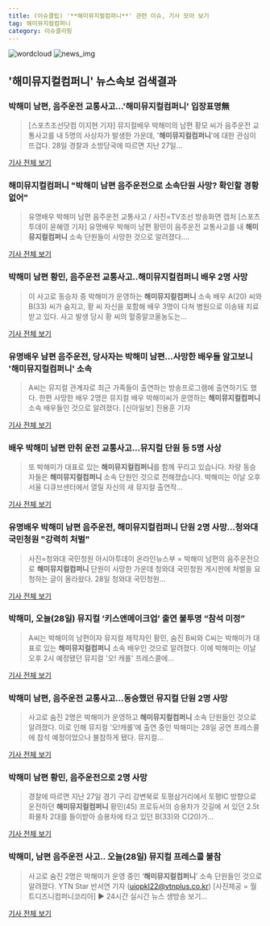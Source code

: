 ```yaml
---
title: (이슈클립) '**해미뮤지컬컴퍼니**' 관련 이슈, 기사 모아 보기
tag: 해미뮤지컬컴퍼니
category: 이슈클리핑
---
```

![wordcloud](https://s3.ap-northeast-2.amazonaws.com/lyrics101-wordcloud/2018-08-28-1535423316.png)
![news_img](https://user-images.githubusercontent.com/42597476/44507050-1206f400-a6e4-11e8-8d98-7ffbfebb353f.png)
## **'**해미뮤지컬컴퍼니**'** 뉴스속보 검색결과
### 박해미 남편, 음주운전 교통사고…'**해미뮤지컬컴퍼니**' 입장표명無

>[스포츠조선닷컴 이지현 기자] 뮤지컬배우 박해미의 남편 황모 씨가 음주운전 교통사고를 내 5명의 사상자가 발생한 가운데, '**해미뮤지컬컴퍼니**'에 대한 관심이 뜨겁다. 28일 경찰과 소방당국에 따르면 지난 27일...

<a href="http://sports.chosun.com/news/ntype.htm?id=201808290100257830019663&servicedate=20180828" target="_blank">기사 전체 보기</a>

### **해미뮤지컬컴퍼니** "박해미 남편 음주운전으로 소속단원 사망? 확인할 경황 없어"

>유명배우 박해미 남편 음주운전 교통사고 / 사진=TV조선 방송화면 캡처 [스포츠투데이 윤혜영 기자] 유명배우 박해미 남편 황민이 음주운전 교통사고를 내 **해미뮤지컬컴퍼니** 소속 단원들이 사망한 것으로 알려졌다....

<a href="http://stoo.asiae.co.kr/news/naver_view.htm?idxno=2018082810504590230" target="_blank">기사 전체 보기</a>

### 박해미 남편 황민, 음주운전 교통사고..**해미뮤지컬컴퍼니** 배우 2명 사망

>이 사고로 동승자 중 박해미가 운영하는 **해미뮤지컬컴퍼니** 소속 배우 A(20) 씨와 B(33) 씨가 숨지고, 황 씨 자신을 포함해 배우 3명이 다쳐 병원으로 이송돼 치료 받고 있다. 사고 발생 당시 황 씨의 혈중알코올농도는...

<a href="http://news.hankyung.com/article/201808284428I" target="_blank">기사 전체 보기</a>

### 유명배우 남편 음주운전, 당사자는 박해미 남편...사망한 배우들 알고보니 '**해미뮤지컬컴퍼니**' 소속

>A씨는 뮤지컬 관계자로 최근 가족들이 출연하는 방송프로그램에 출연하기도 했다. 한편 사망한 배우  2명은 뮤지컬 배우 박해미씨가 운영하는 **해미뮤지컬컴퍼니** 소속 배우들인 것으로 알려졌다. [신아일보] 진용훈 기자

<a href="http://www.shinailbo.co.kr/news/articleView.html?idxno=1100791" target="_blank">기사 전체 보기</a>

### 배우 박해미 남편 만취 운전 교통사고…뮤지컬 단원 등 5명 사상

>또 박해미가 대표로 있는 **해미뮤지컬컴퍼니**를 함께 꾸리고 있습니다. 차량 동승자들은 **해미뮤지컬컴퍼니** 소속 단원인 것으로 전해졌습니다. 박해미는 이날 오후 서울 디큐브센터에서 열릴 자신의 새 뮤지컬 출연작...

<a href="https://news.sbs.co.kr/news/endPage.do?news_id=N1004908751&plink=ORI&cooper=NAVER" target="_blank">기사 전체 보기</a>

### 유명배우 박해미 남편 음주운전, **해미뮤지컬컴퍼니** 단원 2명 사망…청와대 국민청원 "강력히 처벌"

>사진=청와대 국민청원 아시아투데이 온라인뉴스부 = 박해미 남편의 음주운전으로 **해미뮤지컬컴퍼니** 단원이 사망한 가운데 청와대 국민청원 게시판에 처벌을 요청하는 글이 올라왔다. 28일 청와대 국민청원...

<a href="http://www.asiatoday.co.kr/view.php?key=20180828001044416" target="_blank">기사 전체 보기</a>

### 박해미, 오늘(28일) 뮤지컬 ‘키스앤메이크업’ 출연 불투명 “참석 미정”

>A씨는 박해미의 남편이자 뮤지컬 제작자인 황민, 숨진 B씨와 C씨는 박해미가 대표로 있는 **해미뮤지컬컴퍼니** 소속 배우인 것으로 알려졌다. 이에 박해미는 이날 오후 2시 예정됐던 뮤지컬 '오! 캐롤' 프레스콜에...

<a href="http://www.newsen.com/news_view.php?uid=201808281052544110" target="_blank">기사 전체 보기</a>

### 박해미 남편, 음주운전 교통사고…동승했던 뮤지컬 단원 2명 사망

>사고로 숨진 2명은 박해미가 운영하고 **해미뮤지컬컴퍼니** 소속 단원들인 것으로 알려졌다. 이로 인해 뮤지컬 ‘오!캐롤’에 출연 중인 박해미는 28일 공연 프레스콜에 참석 예정이었으나 불참하게 됐다. 뮤지컬...

<a href="http://news.hankyung.com/article/201808284278H" target="_blank">기사 전체 보기</a>

### 박해미 남편 황민, 음주운전으로 2명 사망

>경찰에 따르면 지난 27일 경기 구리 강변북로 토평삼거리에서 토평IC 방향으로 운전하던 **해미뮤지컬컴퍼니** 황민(45) 프로듀서의 승용차가 갓길에 서 있던 2.5t 화물차 2대를 들이받아 승용차에 타고 있던 B(33)와 C(20)가...

<a href="http://www.weeklytoday.com/news/articleView.html?idxno=67383" target="_blank">기사 전체 보기</a>

### 박해미, 남편 음주운전 사고.. 오늘(28일) 뮤지컬 프레스콜 불참

>사고로 숨진 2명은 박해미가 운영 중인 ‘**해미뮤지컬컴퍼니**’ 소속 단원들인 것으로 알려졌다. YTN Star 반서연 기자 (uiopkl22@ytnplus.co.kr) [사진제공 = 월트디즈니컴퍼니코리아] ▶ 24시간 실시간 뉴스 생방송 보기...

<a href="http://www.ytn.co.kr/_sn/0117_201808281022356228" target="_blank">기사 전체 보기</a>


